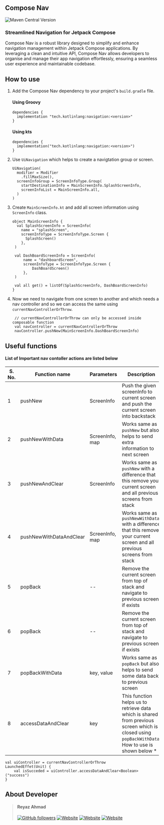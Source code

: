 ## Compose Nav

![Maven Central Version](https://img.shields.io/maven-central/v/tech.kotlinlang/navigation?style=for-the-badge&logo=jetpackcompose&logoColor=FFFFFF)

### Streamlined Navigation for Jetpack Compose

Compose Nav is a robust library designed to simplify and enhance navigation management within Jetpack Compose applications. By leveraging a clean and intuitive API, Compose Nav allows developers to organise and manage their app navigation effortlessly, ensuring a seamless user experience and maintainable codebase.

## How to use

1.  Add the Compose Nav dependency to your project's `build.gradle` file.

    #### Using Groovy

    ```plaintext
    dependencies {
      implementation "tech.kotlinlang:navigation:<version>"
    }
    ```

    #### Using kts

    ```plaintext
    dependencies {
      implementation("tech.kotlinlang:navigation:<version>")
    }
    ```

2.  Use `UiNavigation` which helps to create a navigtation group or screen.

    ```plaintext
    UiNavigation(
      modifier = Modifier
        .fillMaxSize(),
      screenInfoGroup = ScreenInfoType.Group(
        startDestinationInfo = MainScreenInfo.SplashScreenInfo,
        screenInfoList = MainScreenInfo.all,
      )
    )
    ```

3.  Create `MainScreenInfo.kt` and add all screen information using `ScreenInfo` class.

    ```plaintext
    object MainScreenInfo {
      val SplashScreenInfo = ScreenInfo(
        name = "splashScreen",
        screenInfoType = ScreenInfoType.Screen {
          SplashScreen()
        },
     )
    
     val DashBoardScreenInfo = ScreenInfo(
         name = "dashboardScreen",
         screenInfoType = ScreenInfoType.Screen {
             DashBoardScreen()
         },
     )
    
     val all get() = listOf(SplashScreenInfo, DashBoardScreenInfo)
    }
    ```

4.  Now we need to navigate from one screen to another and which needs a nav controller and so we can access the same using `currentNavControllerOrThrow`.

    ```plaintext
     // currentNavControllerOrThrow can only be accessed inside composable function
     val navController = currentNavControllerOrThrow
     navController.pushNew(MainScreenInfo.DashBoardScreenInfo)
    ```


## Useful functions

#### List of Important nav contoller actions are listed below

| S. No. | Function name           | Parameters      | Description                                                                                                                                        |
|--------|-------------------------|-----------------|----------------------------------------------------------------------------------------------------------------------------------------------------|
| 1      | pushNew                 | ScreenInfo      | Push the given screenInfo to current screen and push the current screen into backstack                                                             |
| 2      | pushNewWithData         | ScreenInfo, map | Works same as `pushNew` but also helps to send extra information to next screen                                                                    |
| 3      | pushNewAndClear         | ScreenInfo      | Works same as `pushNew` with a difference that this remove your current screen and all previous screens from stack                                 |
| 4      | pushNewWithDataAndClear | ScreenInfo, map | Works same as `pushNewWithData` with a difference that this remove your current screen and all previous screens from stack                         |
| 5      | popBack                 | \--             | Remove the current screen from top of stack and navigate to previous screen if exists                                                              |
| 6      | popBack                 | \--             | Remove the current screen from top of stack and navigate to previous screen if exists                                                              |
| 7      | popBackWithData         | key, value      | Works same as `popBack` but also helps to send some data back to previous screen                                                                   |
| 8      | accessDataAndClear      | key             | This function helps us to retrieve data which is shared from previous screen which is closed using `popBackWithData`. How to use is shown below \* |

```plaintext
val uiController = currentNavControllerOrThrow
LaunchedEffet(Unit) {
    val isSucceded = uiController.accessDataAndClear<Boolean>("success")
}
```

## About Developer

>  #### Reyaz Ahmad
> [![GitHub followers](https://img.shields.io/github/followers/reyazoct?style=for-the-badge&logo=github&label=Github)](https://github.com/reyazoct) [![Website](https://img.shields.io/website?url=https%3A%2F%2Freyaz.live&style=for-the-badge&label=reyaz.live)](https://reyaz.live) [![Website](https://img.shields.io/website?url=https%3A%2F%2Fwww.linkedin.com&style=for-the-badge&logo=linkedin&label=linkedin)](https://www.linkedin.com/in/ahmad-reyaz) [![Website](https://img.shields.io/website?url=https%3A%2F%2Fleetcode.com&style=for-the-badge&logo=leetcode&label=Leetcode)](https://leetcode.com/u/reyazoct)